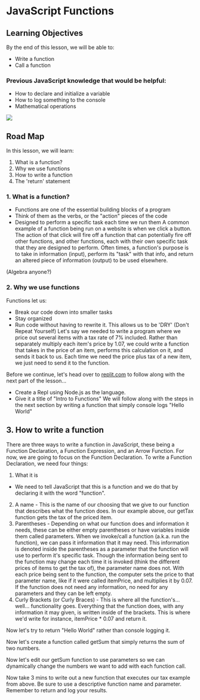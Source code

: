 # JavaScript Functions

## Learning Objectives
By the end of this lesson, we will be able to:
- Write a function
- Call a function
### Previous JavaScript knowledge that would be helpful:
- How to declare and initialize a variable
- How to log something to the console
- Mathematical operations

![](https://pbs.twimg.com/media/FAULatTXsAINYzo.jpg)

## Road Map
In this lesson, we will learn:
1. What is a function?
2. Why we use functions
3. How to write a function
4. The 'return' statement

### 1. What is a function?
- Functions are one of the essential building blocks of a program 
- Think of them as the verbs, or the "action" pieces of the code
- Designed to perform a specific task each time we run them 
A common example of a function being run on a website is when we click a button. The action of that click will fire off a function that can potentially fire off other functions, and other functions, each with their own specific task that they are designed to perform.
Often times, a function's purpose is to take in information (input), perform its "task" with that info, and return an altered piece of information (output) to be used elsewhere.

(Algebra anyone?)

### 2. Why we use functions
Functions let us:
- Break our code down into smaller tasks
- Stay organized
- Run code without having to rewrite it. This allows us to be 'DRY' (Don't Repeat Yourself)
Let's say we needed to write a program where we price out several items with a tax rate of 7% included. Rather than separately multiply each item's price by 1.07, we could write a function that takes in the price of an item, performs this calculation on it, and sends it back to us. Each time we need the price plus tax of a new item, we just need to send it to the function.

Before we continue, let's head over to [replit.com](https://replit.com/) to follow along with the next part of the lesson...
- Create a Repl using Node.js as the language.
- Give it a title of "Intro to Functions"
We will follow along with the steps in the next section by writing a function that simply console logs "Hello World"

## 3. How to write a function
There are three ways to write a function in JavaScript, these being a Function Declaration, a Function Expression, and an Arrow Function. For now, we are going to focus on the Function Declaration. To write a Function Declaration, we need four things:
1. What it is 
  - We need to tell JavaScript that this is a function and we do that by declaring it with the word "function".
2. A name - This is the name of our choosing that we give to our function that describes what the function does. In our example above, our getTax function gets the tax of the priced item.
4. Parentheses - Depending on what our function does and information it needs, these can be either empty parentheses or have variables inside them called parameters. When we invoke/call a function (a.k.a. run the function), we can pass it information that it may need. This information is denoted inside the parentheses as a parameter that the function will use to perform it's specific task. Though the information being sent to the function may change each time it is invoked (think the different prices of items to get the tax of), the parameter name does not. With each price being sent to the function, the computer sets the price to that parameter name, like if it were called itemPrice, and multiplies it by 0.07. If the function does not need any information, no need for any parameters and they can be left empty.
5. Curly Brackets (or Curly Braces) - This is where all the function's... well... functionality goes. Everything that the function does, with any information it may given, is written inside of the brackets. This is where we'd write for instance, itemPrice * 0.07 and return it.

Now let's try to return "Hello World" rather than console logging it.

Now let's create a function called getSum that simply returns the sum of two numbers.

Now let's edit our getSum function to use parameters so we can dynamically change the numbers we want to add with each function call.

Now take 3 mins to write out a new function that executes our tax example from above. Be sure to use a descriptive function name and parameter. Remember to return and log your results.
